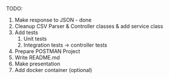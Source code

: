 TODO: 
1) Make response to JSON - done
2) Cleanup CSV Parser & Controller classes & add service class
3) Add tests 
   1) Unit tests
   2) Integration tests -> controller tests
4) Prepare POSTMAN Project
5) Write README.md 
6) Make presentation
7) Add docker container (optional)
